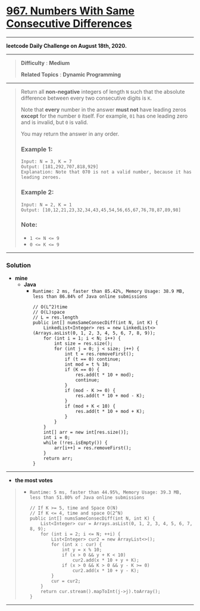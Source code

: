# [967. Numbers With Same Consecutive Differences](https://leetcode.com/problems/numbers-with-same-consecutive-differences/)

---

**leetcode Daily Challenge on August 18th, 2020.**

---

> **Difficulty** : **Medium**
>
> **Related Topics** : **Dynamic Programming**

---

> Return all **non-negative** integers of length `N` such that the absolute difference between every two consecutive digits is `K`.
>
> Note that **every** number in the answer **must not** have leading zeros **except** for the number `0` itself. For example, `01` has one leading zero and is invalid, but `0` is valid.
>
> You may return the answer in any order.
>
>
>
> ### Example 1:
> ```
> Input: N = 3, K = 7
> Output: [181,292,707,818,929]
> Explanation: Note that 070 is not a valid number, because it has leading zeroes.
> ```
>
> ### Example 2:
> ```
> Input: N = 2, K = 1
> Output: [10,12,21,23,32,34,43,45,54,56,65,67,76,78,87,89,98]
> ```
>
> ### Note:
> * `1 <= N <= 9`
> * `0 <= K <= 9`


---


### Solution
* **mine**
  * **Java**
    * `Runtime: 2 ms, faster than 85.42%, Memory Usage: 38.9 MB, less than 86.84% of Java online submissions`
      ```
      // O(L^2)time
      // O(L)space
      // L = res.length
      public int[] numsSameConsecDiff(int N, int K) {
          LinkedList<Integer> res = new LinkedList<>(Arrays.asList(0, 1, 2, 3, 4, 5, 6, 7, 8, 9));
          for (int i = 1; i < N; i++) {
              int size = res.size();
              for (int j = 0; j < size; j++) {
                  int t = res.removeFirst();
                  if (t == 0) continue;
                  int mod = t % 10;
                  if (K == 0) {
                      res.add(t * 10 + mod);
                      continue;
                  }
                  if (mod - K >= 0) {
                      res.add(t * 10 + mod - K);
                  }
                  if (mod + K < 10) {
                      res.add(t * 10 + mod + K);
                  }
              }
          }
          int[] arr = new int[res.size()];
          int i = 0;
          while (!res.isEmpty()) {
              arr[i++] = res.removeFirst();
          }
          return arr;
      }
      ```

---

* **the most votes**
>  * `Runtime: 5 ms, faster than 44.95%, Memory Usage: 39.3 MB, less than 51.80% of Java online submissions`
>    ```
>    // If K >= 5, time and Space O(N)
>    // If K <= 4, time and space O(2^N)
>    public int[] numsSameConsecDiff(int N, int K) {
>        List<Integer> cur = Arrays.asList(0, 1, 2, 3, 4, 5, 6, 7, 8, 9);
>        for (int i = 2; i <= N; ++i) {
>            List<Integer> cur2 = new ArrayList<>();
>            for (int x : cur) {
>                int y = x % 10;
>                if (x > 0 && y + K < 10)
>                    cur2.add(x * 10 + y + K);
>                if (x > 0 && K > 0 && y - K >= 0)
>                    cur2.add(x * 10 + y - K);
>            }
>            cur = cur2;
>        }
>        return cur.stream().mapToInt(j->j).toArray();
>    }
>    ```

---
